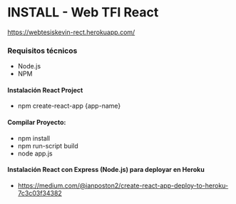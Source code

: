 # INSTALL - Web TFI React

https://webtesiskevin-rect.herokuapp.com/

### Requisitos técnicos

- Node.js
- NPM

#### Instalación React Project

- npm create-react-app {app-name}

#### Compilar Proyecto:

- npm install
- npm run-script build
- node app.js

#### Instalación React con Express (Node.js) para deployar en Heroku

- https://medium.com/@ianposton2/create-react-app-deploy-to-heroku-7c3c03f34382